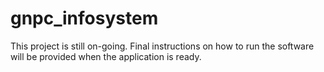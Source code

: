 # gnpc_infosystem
This project is still on-going. Final instructions on how to run the software will be provided when the application is ready.

